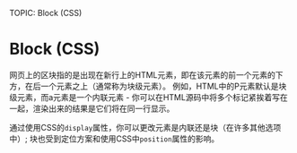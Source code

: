 TOPIC: Block (CSS)

# Block (CSS)

网页上的区块指的是出现在新行上的HTML元素，即在该元素的前一个元素的下方，在后一个元素之上（通常称为块级元素）。 例如，HTML中的P元素默认是块级元素，而a元素是一个内联元素 - 你可以在HTML源码中将多个标记紧挨着写在一起，渲染出来的结果是它们将在同一行显示。

通过使用CSS的`display`属性，你可以更改元素是内联还是块（在许多其他选项中）; 块也受到定位方案和使用CSS中`position`属性的影响。
